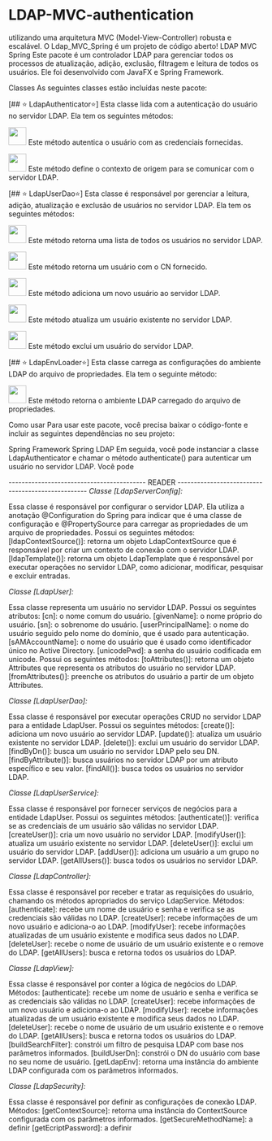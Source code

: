 # LDAP-MVC-authentication
 utilizando uma arquitetura MVC (Model-View-Controller) robusta e escalável. O Ldap_MVC_Spring é um projeto de código aberto!
LDAP MVC Spring
Este pacote é um controlador LDAP para gerenciar todos os processos de atualização, adição, exclusão, filtragem e leitura de todos os usuários. Ele foi desenvolvido com JavaFX e Spring Framework.

Classes
As seguintes classes estão incluídas neste pacote:

[## ⭐️ LdapAuthenticator⭐️]
Esta classe lida com a autenticação do usuário no servidor LDAP. Ela tem os seguintes métodos:

<a ><img height= "35" src= "https://img.shields.io/badge/LdapAuthenticator.authenticate()-1F2E3E?label=authenticate&style=for-the-badge&logo=eclipseide&logoColor=00FF00"></a>
Este método autentica o usuário com as credenciais fornecidas.

<a><img height= "35" src= "https://img.shields.io/badge/LdapAuthenticator.setContextSource()-1F2E3E?label=setContextSource&style=for-the-badge&logo=eclipseide&logoColor=00FF00"></a>
Este método define o contexto de origem para se comunicar com o servidor LDAP.

[## ⭐️ LdapUserDao⭐️]
Esta classe é responsável por gerenciar a leitura, adição, atualização e exclusão de usuários no servidor LDAP. Ela tem os seguintes métodos:

<a href="#"><img height= "35" src= "https://img.shields.io/badge/LdapUserDao.getAllUsers()-1F2E3E?label=getAllUsers&style=for-the-badge&logo=eclipseide&logoColor=00FF00"></a>
Este método retorna uma lista de todos os usuários no servidor LDAP.

<a href="#"><img height= "35" src= "https://img.shields.io/badge/LdapUserDao.getUser()-1F2E3E?label=getUser&style=for-the-badge&logo=eclipseide&logoColor=00FF00"></a>
Este método retorna um usuário com o CN fornecido.

<a href="#"><img height= "35" src= "https://img.shields.io/badge/LdapUserDao.addUser()-1F2E3E?label=addUser&style=for-the-badge&logo=eclipseide&logoColor=00FF00"></a>
Este método adiciona um novo usuário ao servidor LDAP.

<a href="#"><img height= "35" src= "https://img.shields.io/badge/LdapUserDao.updateUser()-1F2E3E?label=updateUser&style=for-the-badge&logo=eclipseide&logoColor=00FF00"></a>
Este método atualiza um usuário existente no servidor LDAP.

<a href="#"><img height= "35" src= "https://img.shields.io/badge/LdapUserDao.deleteUser()-1F2E3E?label=deleteUser&style=for-the-badge&logo=eclipseide&logoColor=00FF00"></a>
Este método exclui um usuário do servidor LDAP.

[## ⭐️ LdapEnvLoader⭐️]
Esta classe carrega as configurações do ambiente LDAP do arquivo de propriedades. Ela tem o seguinte método:

<a href="#"><img height= "35" src= "https://img.shields.io/badge/LdapEnvLoader.getLdapEnv()-1F2E3E?label=getLdapEnv&style=for-the-badge&logo=eclipseide&logoColor=00FF00"></a>
Este método retorna o ambiente LDAP carregado do arquivo de propriedades.

Como usar
Para usar este pacote, você precisa baixar o código-fonte e incluir as seguintes dependências no seu projeto:

Spring Framework
Spring LDAP
Em seguida, você pode instanciar a classe LdapAuthenticator e chamar o método authenticate() para autenticar um usuário no servidor LDAP. Você pode

------------------------------------------ READER --------------------------------------------------
*Classe [LdapServerConfig]:*

Essa classe é responsável por configurar o servidor LDAP. Ela utiliza a anotação @Configuration do Spring para indicar que é uma classe de configuração e @PropertySource para carregar as propriedades de um arquivo de propriedades. Possui os seguintes métodos:
[ldapContextSource()]: retorna um objeto LdapContextSource que é responsável por criar um contexto de conexão com o servidor LDAP.
[ldapTemplate()]: retorna um objeto LdapTemplate que é responsável por executar operações no servidor LDAP, como adicionar, modificar, pesquisar e excluir entradas.

*Classe [LdapUser]:*

Essa classe representa um usuário no servidor LDAP. Possui os seguintes atributos:
[cn]: o nome comum do usuário.
[givenName]: o nome próprio do usuário.
[sn]: o sobrenome do usuário.
[userPrincipalName]: o nome do usuário seguido pelo nome do domínio, que é usado para autenticação.
[sAMAccountName]: o nome do usuário que é usado como identificador único no Active Directory.
[unicodePwd]: a senha do usuário codificada em unicode.
Possui os seguintes métodos:
[toAttributes()]: retorna um objeto Attributes que representa os atributos do usuário no servidor LDAP.
[fromAttributes()]: preenche os atributos do usuário a partir de um objeto Attributes.

*Classe [LdapUserDao]:*

Essa classe é responsável por executar operações CRUD no servidor LDAP para a entidade LdapUser. Possui os seguintes métodos:
[create()]: adiciona um novo usuário ao servidor LDAP.
[update()]: atualiza um usuário existente no servidor LDAP.
[delete()]: exclui um usuário do servidor LDAP.
[findByDn()]: busca um usuário no servidor LDAP pelo seu DN.
[findByAttribute()]: busca usuários no servidor LDAP por um atributo específico e seu valor.
[findAll()]: busca todos os usuários no servidor LDAP.

*Classe [LdapUserService]:*

Essa classe é responsável por fornecer serviços de negócios para a entidade LdapUser. Possui os seguintes métodos:
[authenticate()]: verifica se as credenciais de um usuário são válidas no servidor LDAP.
[createUser()]: cria um novo usuário no servidor LDAP.
[modifyUser()]: atualiza um usuário existente no servidor LDAP.
[deleteUser()]: exclui um usuário do servidor LDAP.
[addUser()]: adiciona um usuário a um grupo no servidor LDAP.
[getAllUsers()]: busca todos os usuários no servidor LDAP.

*Classe [LdapController]:*

Essa classe é responsável por receber e tratar as requisições do usuário, chamando os métodos apropriados do serviço LdapService.
Métodos:
[authenticate]: recebe um nome de usuário e senha e verifica se as credenciais são válidas no LDAP.
[createUser]: recebe informações de um novo usuário e adiciona-o ao LDAP.
[modifyUser]: recebe informações atualizadas de um usuário existente e modifica seus dados no LDAP.
[deleteUser]: recebe o nome de usuário de um usuário existente e o remove do LDAP.
[getAllUsers]: busca e retorna todos os usuários do LDAP.

*Classe [LdapView]:*

Essa classe é responsável por conter a lógica de negócios do LDAP.
Métodos:
[authenticate]: recebe um nome de usuário e senha e verifica se as credenciais são válidas no LDAP.
[createUser]: recebe informações de um novo usuário e adiciona-o ao LDAP.
[modifyUser]: recebe informações atualizadas de um usuário existente e modifica seus dados no LDAP.
[deleteUser]: recebe o nome de usuário de um usuário existente e o remove do LDAP.
[getAllUsers]: busca e retorna todos os usuários do LDAP.
[buildSearchFilter]: constrói um filtro de pesquisa LDAP com base nos parâmetros informados.
[buildUserDn]: constrói o DN do usuário com base no seu nome de usuário.
[getLdapEnv]: retorna uma instância do ambiente LDAP configurada com os parâmetros informados.

*Classe [LdapSecurity]:*

Essa classe é responsável por definir as configurações de conexão LDAP.
Métodos:
[getContextSource]: retorna uma instância do ContextSource configurada com os parâmetros informados.
[getSecureMethodName]: a definir
[getEcriptPassword]: a definir



